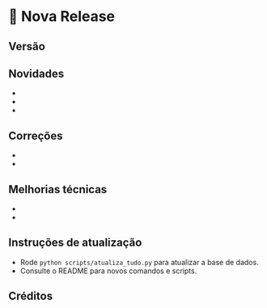 # 🚀 Nova Release

## Versão

<!-- Exemplo: v1.2.0 -->

## Novidades
- 
- 
- 

## Correções
- 
- 

## Melhorias técnicas
- 
- 

## Instruções de atualização
- Rode `python scripts/atualiza_tudo.py` para atualizar a base de dados.
- Consulte o README para novos comandos e scripts.

## Créditos
<!-- Agradeça colaboradores, cite issues fechadas, etc. --> 